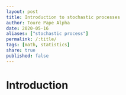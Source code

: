 ```yaml
---
layout: post
title: Introduction to stochastic processes
author: Toure Pape Alpha
date: 2020-05-16
aliases: ["stochastic process"]
permalink: /:title/
tags: [math, statistics]
share: true
published: false
---
```



# Introduction

